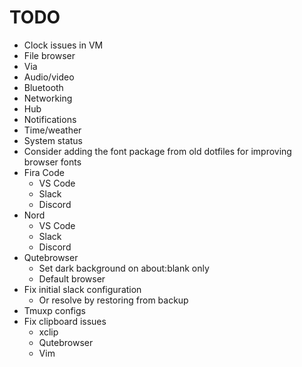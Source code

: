 # TODO

* Clock issues in VM
* File browser
* Via
* Audio/video
* Bluetooth
* Networking
* Hub
* Notifications
* Time/weather
* System status
* Consider adding the font package from old dotfiles for improving browser fonts
* Fira Code
  * VS Code
  * Slack
  * Discord
* Nord
  * VS Code
  * Slack
  * Discord
* Qutebrowser
  * Set dark background on about:blank only
  * Default browser
* Fix initial slack configuration
  * Or resolve by restoring from backup
* Tmuxp configs
* Fix clipboard issues
  * xclip
  * Qutebrowser
  * Vim
